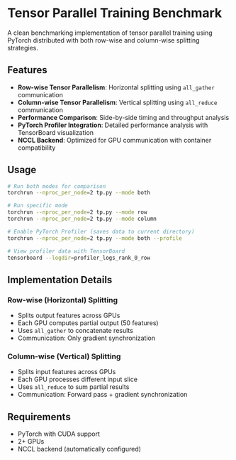 # Tensor Parallel Training Benchmark

A clean benchmarking implementation of tensor parallel training using PyTorch distributed with both row-wise and column-wise splitting strategies.

## Features

- **Row-wise Tensor Parallelism**: Horizontal splitting using `all_gather` communication
- **Column-wise Tensor Parallelism**: Vertical splitting using `all_reduce` communication  
- **Performance Comparison**: Side-by-side timing and throughput analysis
- **PyTorch Profiler Integration**: Detailed performance analysis with TensorBoard visualization
- **NCCL Backend**: Optimized for GPU communication with container compatibility

## Usage

```bash
# Run both modes for comparison
torchrun --nproc_per_node=2 tp.py --mode both

# Run specific mode
torchrun --nproc_per_node=2 tp.py --mode row
torchrun --nproc_per_node=2 tp.py --mode column

# Enable PyTorch Profiler (saves data to current directory)
torchrun --nproc_per_node=2 tp.py --mode both --profile

# View profiler data with TensorBoard
tensorboard --logdir=profiler_logs_rank_0_row
```

## Implementation Details

### Row-wise (Horizontal) Splitting
- Splits output features across GPUs
- Each GPU computes partial output (50 features)
- Uses `all_gather` to concatenate results
- Communication: Only gradient synchronization

### Column-wise (Vertical) Splitting  
- Splits input features across GPUs
- Each GPU processes different input slice
- Uses `all_reduce` to sum partial results
- Communication: Forward pass + gradient synchronization

## Requirements

- PyTorch with CUDA support
- 2+ GPUs
- NCCL backend (automatically configured)